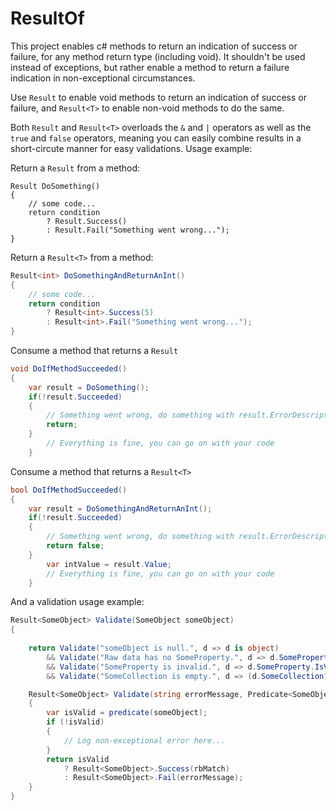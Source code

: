 # ResultOf

This project enables c# methods to return an indication of success or failure, for any method return type (including void).
It shouldn't be used instead of exceptions, but rather enable a method to return a failure indication in non-exceptional circumstances.

Use `Result` to enable void methods to return an indication of success or failure, 
and `Result<T>` to enable non-void methods to do the same.

Both `Result` and `Result<T>` overloads the `&` and `|` operators as well as the `true` and `false` operators, 
meaning you can easily combine results in a short-circute manner for easy validations.
Usage example:

Return a `Result` from a method:
```scharp
Result DoSomething()
{
    // some code...
    return condition
        ? Result.Success()
        : Result.Fail("Something went wrong...");
}
```

Return a `Result<T>` from a method:
```csharp
Result<int> DoSomethingAndReturnAnInt()
{
    // some code...
    return condition
        ? Result<int>.Success(5)
        : Result<int>.Fail("Something went wrong...");
}
```

Consume a method that returns a `Result`
```csharp
void DoIfMethodSucceeded()
{
    var result = DoSomething();
    if(!result.Succeeded)
    {   
        // Something went wrong, do something with result.ErrorDescription - log or show the user or whatever
        return;
    }
        // Everything is fine, you can go on with your code
    }
```

Consume a method that returns a `Result<T>`
```csharp
bool DoIfMethodSucceeded()
{
    var result = DoSomethingAndReturnAnInt();
    if(!result.Succeeded)
    {   
        // Something went wrong, do something with result.ErrorDescription - log or show the user or whatever
        return false;
    }
        var intValue = result.Value;
        // Everything is fine, you can go on with your code
    }
```


And a validation usage example:
```csharp
Result<SomeObject> Validate(SomeObject someObject)
{
    
    return Validate("someObject is null.", d => d is object) 
        && Validate("Raw data has no SomeProperty.", d => d.SomeProperty is object) 
        && Validate("SomeProperty is invalid.", d => d.SomeProperty.IsValid) 
        && Validate("SomeCollection is empty.", d => (d.SomeCollection?.Count ?? 0) > 0);

    Result<SomeObject> Validate(string errorMessage, Predicate<SomeObject> predicate)
    {
        var isValid = predicate(someObject);
        if (!isValid)
        {
            // Log non-exceptional error here...
        }
        return isValid 
            ? Result<SomeObject>.Success(rbMatch) 
            : Result<SomeObject>.Fail(errorMessage);
    }
}
```
